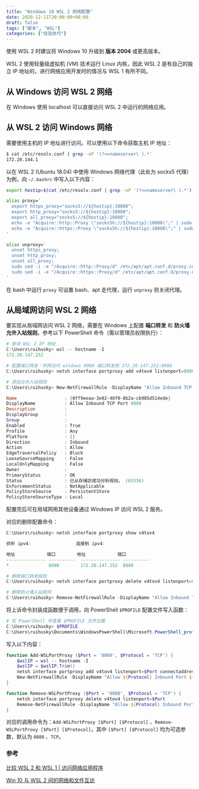 ```yaml
---
title: "Windows 10 WSL 2 网络配置"
date: 2020-12-11T20:00:00+08:00
draft: false
tags: ["脚本", "WSL"]
categories: ["经验技巧"]
---
```


使用 WSL 2 时建议将 Windows 10 升级到 **版本 2004** 或更高版本。

WSL 2 使用轻量级虚拟机 (VM) 技术运行 Linux 内核，因此 WSL 2 是有自己的独立 IP 地址的，进行网络应用开发时的情况与 WSL 1 有所不同。

## 从 Windows 访问 WSL 2 网络

在 Windows 使用 localhost 可以直接访问 WSL 2 中运行的网络应用。

## 从 WSL 2 访问 Windows 网络

需要使用主机的 IP 地址进行访问。可以使用以下命令获取主机 IP 地址：

```bash
$ cat /etc/resolv.conf | grep -oP '(?<=nameserver\ ).*'
172.20.144.1
```

以在 WSL 2 (Ubuntu 18.04) 中使用 Windows 网络代理（此处为 socks5 代理）为例，向 `~/.bashrc` 中写入以下内容：

```bash
export hostip=$(cat /etc/resolv.conf | grep -oP '(?<=nameserver\ ).*')

alias proxy='
  export https_proxy="socks5://${hostip}:10808";
  export http_proxy="socks5://${hostip}:10808";
  export all_proxy="socks5://${hostip}:10808";
  echo -e "Acquire::http::Proxy \"socks5h://${hostip}:10808\";" | sudo tee -a /etc/apt/apt.conf.d/proxy.conf > /dev/null;
  echo -e "Acquire::https::Proxy \"socks5h://${hostip}:10808\";" | sudo tee -a /etc/apt/apt.conf.d/proxy.conf > /dev/null;
'

alias unproxy='
  unset https_proxy;
  unset http_proxy;
  unset all_proxy;
  sudo sed -i -e "/Acquire::http::Proxy/d" /etc/apt/apt.conf.d/proxy.conf;
  sudo sed -i -e "/Acquire::https::Proxy/d" /etc/apt/apt.conf.d/proxy.conf;
'
```

在 bash 中运行 `proxy` 可设置 bash、apt 走代理，运行 `unproxy` 则关闭代理。

## 从局域网访问 WSL 2 网络

要实现从局域网访问 WSL 2 网络，需要在 Windows 上配置 **端口转发** 和 **防火墙允许入站规则**。参考以下 PowerShell 命令（需以管理员权限执行）：

```powershell
# 查询 WSL 2 IP 地址
C:\Users\ruihusky> wsl -- hostname -I
172.20.147.252

# 配置端口转发：外网访问 windows 8080 端口转发到 172.20.147.252:8080
C:\Users\ruihusky> netsh interface portproxy add v4tov4 listenport=8080 connectaddress=172.20.147.252 connectport=8080

# 添加允许入站规则
C:\Users\ruihusky> New-NetFirewallRule -DisplayName "Allow Inbound TCP Port 8080" -Direction Inbound -Action Allow -Protocol TCP -LocalPort 8080

Name                  : {0ff9eeaa-3e82-46f0-8b2a-cb985d514ede}
DisplayName           : Allow Inbound TCP Port 8080
Description           :
DisplayGroup          :
Group                 :
Enabled               : True
Profile               : Any
Platform              : {}
Direction             : Inbound
Action                : Allow
EdgeTraversalPolicy   : Block
LooseSourceMapping    : False
LocalOnlyMapping      : False
Owner                 :
PrimaryStatus         : OK
Status                : 已从存储区成功分析规则。 (65536)
EnforcementStatus     : NotApplicable
PolicyStoreSource     : PersistentStore
PolicyStoreSourceType : Local
```

配置完后可在局域网用其他设备通过 Windows IP 访问 WSL 2 服务。

对应的删除配置命令：

```powershell
C:\Users\ruihusky> netsh interface portproxy show v4tov4

侦听 ipv4:                 连接到 ipv4:

地址            端口        地址            端口
--------------- ----------  --------------- ----------
*               8080        172.20.147.252  8080

# 删除端口转发规则
C:\Users\ruihusky> netsh interface portproxy delete v4tov4 listenport=8080

# 删除防火墙入站规则
C:\Users\ruihusky> Remove-NetFirewallRule -DisplayName "Allow Inbound TCP Port 8080"
```

将上诉命令封装成函数便于调用，向 PowerShell `$PROFILE` 配置文件写入函数：

```powershell
# 在 PowerShell 中查看 $PROFILE 文件位置
C:\Users\ruihusky> $PROFILE
C:\Users\ruihusky\Documents\WindowsPowerShell\Microsoft.PowerShell_profile.ps1
```

写入以下内容：

```powershell
function Add-WSLPortProxy ($Port = '8080', $Protocol = 'TCP') {
    $wslIP = wsl -- hostname -I
    $wslIP = $wslIP.Trim()
    netsh interface portproxy add v4tov4 listenport=$Port connectaddress=$wslIP connectport=$Port
    New-NetFirewallRule -DisplayName "Allow ${Protocol} Inbound Port ${Port}" -Direction Inbound -Action Allow -Protocol $Protocol -LocalPort $Port
}

function Remove-WSLPortProxy ($Port = '8080', $Protocol = 'TCP') {
    netsh interface portproxy delete v4tov4 listenport=$Port
    Remove-NetFirewallRule -DisplayName "Allow ${Protocol} Inbound Port ${Port}"
}
```

对应的调用命令为：`Add-WSLPortProxy [$Port] [$Protocol]` 、`Remove-WSLPortProxy [$Port] [$Protocol]`，其中 `[$Port] [$Protocol]` 均为可选参数，默认为 `8080` 、`TCP`。

### 参考

[比较 WSL 2 和 WSL 1 | 访问网络应用程序](https://docs.microsoft.com/zh-cn/windows/wsl/compare-versions#accessing-network-applications)

[Win 10 与 WSL 2 间的网络和文件互访](https://logi.im/script/achieving-access-to-files-and-resources-on-the-network-between-win10-and-wsl2.html)
